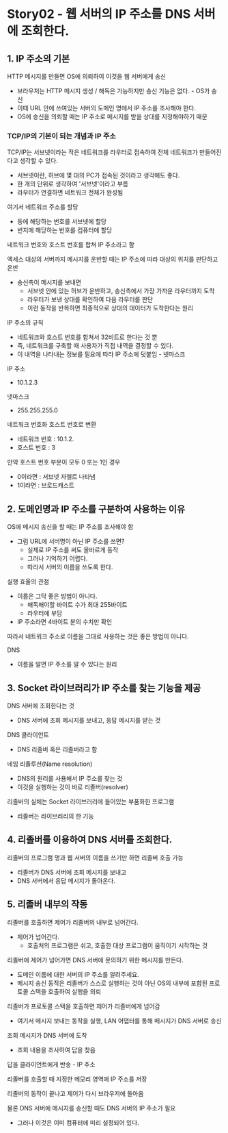 # Story02 - 웹 서버의 IP 주소를 DNS 서버에 조회한다.
## 1. IP 주소의 기본
HTTP 메시지를 만들면 OS에 의뢰하여 이것을 웹 서버에게 송신
* 브라우저는 HTTP 메시지 생성 / 해독은 가능하지만 송신 기능은 없다. - OS가 송신
* 이때 URL 안에 쓰여있는 서버의 도메인 명에서 IP 주소를 조사해야 한다.
* OS에 송신을 의뢰할 때는 IP 주소로 메시지를 받을 상대를 지정해야하기 때문

### TCP/IP의 기본이 되는 개념과 IP 주소
TCP/IP는 서브넷이라는 작은 네트워크를 라우터로 접속하여 전체 네트워크가 만들어진다고 생각할 수 있다.
* 서브넷이란, 허브에 몇 대의 PC가 접속된 것이라고 생각해도 좋다.
* 한 개의 단위로 생각하여 '서브넷'이라고 부름
* 라우터가 연결하면 네트워크 전체가 완성됨

여기서 네트워크 주소를 할당
* 동에 해당하는 번호를 서브넷에 할당
* 번지에 해당하는 번호를 컴퓨터에 할당

네트워크 번호와 호스트 번호를 합쳐 IP 주소라고 함

엑세스 대상의 서버까지 메시지를 운반할 때는 IP 주소에 따라 대상의 위치를 판단하고 운반
* 송신측이 메시지를 보내면
  * 서브넷 안에 있는 허브가 운반하고, 송신측에서 가장 가까운 라우터까지 도착
  * 라우터가 보낸 상대를 확인하여 다음 라우터를 판단
  * 이런 동작을 반복하면 최종적으로 상대의 데이터가 도착한다는 원리

IP 주소의 규칙
* 네트워크와 호스트 번호를 합쳐서 32비트로 한다는 것 뿐
* 즉, 네트워크를 구축할 때 사용자가 직접 내역을 결정할 수 있다.
* 이 내역을 나타내는 정보를 필요에 따라 IP 주소에 덧붙임 - 넷마스크

IP 주소
* 10.1.2.3

넷마스크
* 255.255.255.0

네트워크 번호화 호스트 번호로 변환
* 네트워크 번호 : 10.1.2.
* 호스트 번호 : 3

만약 호스트 번호 부분이 모두 0 또는 1인 경우
* 0이라면 : 서브넷 자첼르 나타냄
* 1이라면 : 브로드캐스트

## 2. 도메인명과 IP 주소를 구분하여 사용하는 이유
OS에 메시지 송신을 할 때는 IP 주소를 조사해야 함
* 그럼 URL에 서버명이 아닌 IP 주소를 쓰면?
  * 실제로 IP 주소를 써도 올바르게 동작
  * 그러나 기억하기 어렵다.
  * 따라서 서버의 이름을 쓰도록 한다.

실행 효율의 관점
* 이름은 그닥 좋은 방법이 아니다.
  * 해독해야할 바이트 수가 최대 255바이트
  * 라우터에 부담
* IP 주소라면 4바이트 분의 수치만 확인

따라서 네트워크 주소로 이름을 그대로 사용하는 것은 좋은 방법이 아니다.

DNS 
* 이름을 알면 IP 주소를 알 수 있다는 원리

## 3. Socket 라이브러리가 IP 주소를 찾는 기능을 제공
DNS 서버에 조회한다는 것
* DNS 서버에 조회 메시지를 보내고, 응답 메시지를 받는 것

DNS 클라이언트
* DNS 리졸버 혹은 리졸버라고 함

네임 리졸루션(Name resolution)
* DNS의 원리를 사용해서 IP 주소를 찾는 것
* 이것을 실행하는 것이 바로 리졸버(resolver)

리졸버의 실체는 Socket 라이브러리에 들어있는 부품화한 프로그램
* 리졸버는 라이브러리의 한 기능

## 4. 리졸버를 이용하여 DNS 서버를 조회한다.
리졸버의 프로그램 명과 웹 서버의 이름을 쓰기만 하면 리졸버 호출 가능
* 리졸버가 DNS 서버에 조회 메시지를 보내고
* DNS 서버에서 응답 메시지가 돌아온다.

## 5. 리졸버 내부의 작동
리졸버를 호출하면 제어가 리졸버의 내부로 넘어간다.
* 제어가 넘어간다.
  * 호출처의 프로그램은 쉬고, 호출한 대상 프로그램이 움직이기 시작하는 것

리졸버에 제어가 넘어가면 DNS 서버에 문의하기 위한 메시지를 만든다.
* 도메인 이름에 대한 서버의 IP 주소를 알려주세요.
* 메시지 송신 동작은 리졸버가 스스로 실행하는 것이 아닌 OS의 내부에 포함된 프로토콜 스택을 호출하여 실행을 의뢰

리졸버가 프로토콜 스택을 호출하면 제어가 리졸버에게 넘어감
* 여기서 메시지 보내는 동작을 실행, LAN 어댑터를 통해 메시지가 DNS 서버로 송신

조회 메시지가 DNS 서버에 도착
* 조회 내용을 조사하여 답을 찾음

답을 클라이언트에게 반송 - IP 주소

리졸버를 호출할 때 지정한 메모리 영역에 IP 주소를 저장

리졸버의 동작이 끝나고 제어가 다시 브라우저에 돌아옴

물론 DNS 서버에 메시지를 송신할 때도 DNS 서버의 IP 주소가 필요
* 그러나 이것은 이미 컴퓨터에 미리 설정되어 있다.